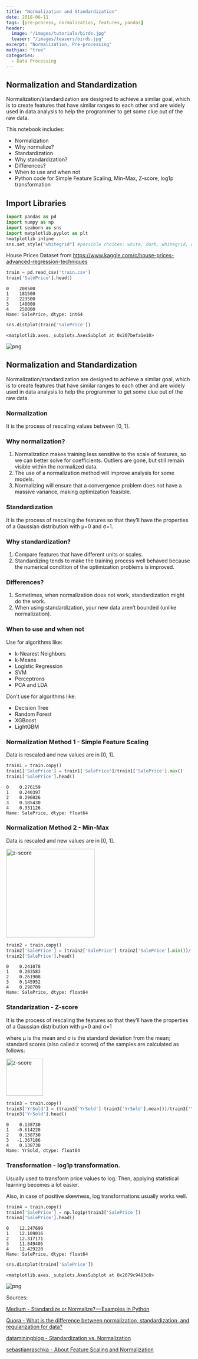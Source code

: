 ```yaml
---
title: "Normalization and Standardization"
date: 2018-06-11
tags: [pre-process, normalization, features, pandas]
header:
  image: "/images/tutorials/birds.jpg"
  teaser: "/images/teasers/birds.jpg"
excerpt: "Normalization, Pre-processing"
mathjax: "true"
categories:
  - Data Processing
---
```


## Normalization and Standardization

Normalization/standardization are designed to achieve a similar goal, which is to create features that have similar ranges to each other and are widely used in data analysis to help the programmer to get some clue out of the raw data.

This notebook includes:

- Normalization
- Why normalize?
- Standardization
- Why standardization?
- Differences?
- When to use and when not
- Python code for Simple Feature Scaling, Min-Max, Z-score, log1p transformation

## Import Libraries


```python
import pandas as pd
import numpy as np
import seaborn as sns 
import matplotlib.pyplot as plt
%matplotlib inline 
sns.set_style("whitegrid") #possible choices: white, dark, whitegrid, darkgrid, ticks
```

House Prices Dataset from https://www.kaggle.com/c/house-prices-advanced-regression-techniques


```python
train = pd.read_csv('train.csv')
train['SalePrice'].head()
```




    0    208500
    1    181500
    2    223500
    3    140000
    4    250000
    Name: SalePrice, dtype: int64




```python
sns.distplot(train['SalePrice'])
```




    <matplotlib.axes._subplots.AxesSubplot at 0x207befa1e10>




![png](images/tutorials/Normalization-Standardization_files/Normalization-Standardization_5_1.png)


## Normalization and Standardization
Normalization/standardization are designed to achieve a similar goal, which is to create features that have similar ranges to each other and are widely used in data analysis to help the programmer to get some clue out of the raw data.

### Normalization
It is the process of rescaling values between [0, 1].

### Why normalization?
1. Normalization makes training less sensitive to the scale of features, so we can better solve for coefficients. Outliers are gone, but still remain visible within the normalized data. 
2. The use of a normalization method will improve analysis for some models.
3. Normalizing will ensure that a convergence problem does not have a massive variance, making optimization feasible.

### Standardization
It is the process of rescaling the features so that they’ll have the properties of a Gaussian distribution with μ=0 and σ=1.

### Why standardization?
1. Compare features that have different units or scales.
2. Standardizing tends to make the training process well behaved because the numerical condition of the optimization problems is improved.

### Differences?
1. Sometimes, when normalization does not work, standardization might do the work.
2. When using standardization, your new data aren’t bounded (unlike normalization).

### When to use and when not
Use for algorithms like:
- k-Nearest Neighbors
- k-Means
- Logistic Regression
- SVM
- Perceptrons
- PCA and LDA

Don't use for algorithms like:
- Decision Tree
- Random Forest
- XGBoost
- LightGBM

### Normalization Method 1 - Simple Feature Scaling
Data is rescaled and new values are in [0, 1].


```python
train1 = train.copy()
train1['SalePrice'] = train1['SalePrice']/train1['SalePrice'].max()
train1['SalePrice'].head()
```




    0    0.276159
    1    0.240397
    2    0.296026
    3    0.185430
    4    0.331126
    Name: SalePrice, dtype: float64



### Normalization Method 2 - Min-Max

Data is rescaled and new values are in [0, 1].

<img src="https://cdn-images-1.medium.com/max/800/0*oRhJXkyKqqYp8--e." alt="z-score" style="width: 240px;"/>


```python
train2 = train.copy()
train2['SalePrice'] = (train2['SalePrice']-train2['SalePrice'].min())/(train2['SalePrice'].max()-train2['SalePrice'].min())
train2['SalePrice'].head()
```




    0    0.241078
    1    0.203583
    2    0.261908
    3    0.145952
    4    0.298709
    Name: SalePrice, dtype: float64



### Standarization - Z-score 
It is the process of rescaling the features so that they’ll have the properties of a Gaussian distribution with μ=0 and σ=1

where μ is the mean and σ is the standard deviation from the mean; standard scores (also called z scores) of the samples are calculated as follows:

<img src="https://cdn-images-1.medium.com/max/800/1*w5nOX2X-62jGQ6_52nqmFA@2x.png" alt="z-score" style="width: 100px;"/>


```python
train3 = train.copy()
train3['YrSold'] = (train3['YrSold']-train3['YrSold'].mean())/train3['YrSold'].std()
train3['YrSold'].head()
```




    0    0.138730
    1   -0.614228
    2    0.138730
    3   -1.367186
    4    0.138730
    Name: YrSold, dtype: float64



### Transformation - log1p transformation.
Usually used to transform price values to log. Then, applying statistical learning becomes a lot easier.

Also, in case of positive skewness, log transformations usually works well.


```python
train4 = train.copy()
train4['SalePrice'] = np.log1p(train3['SalePrice'])
train4['SalePrice'].head()
```




    0    12.247699
    1    12.109016
    2    12.317171
    3    11.849405
    4    12.429220
    Name: SalePrice, dtype: float64




```python
sns.distplot(train4['SalePrice'])
```




    <matplotlib.axes._subplots.AxesSubplot at 0x2079c9483c8>




![png](images/tutorials/Normalization-Standardization_files/Normalization-Standardization_15_1.png)


Sources:

<a href='https://medium.com/@rrfd/standardize-or-normalize-examples-in-python-e3f174b65dfc'>Medium - Standardize or Normalize? — Examples in Python</a>

<a href='https://www.quora.com/What-is-the-difference-between-normalization-standardization-and-regularization-for-data'>Quora - What is the difference between normalization, standardization, and regularization for data?</a>

<a href='http://www.dataminingblog.com/standardization-vs-normalization/'>dataminingblog - Standardization vs. Normalization</a>

<a href='http://sebastianraschka.com/Articles/2014_about_feature_scaling.html'>sebastianraschka - About Feature Scaling and Normalization</a>

